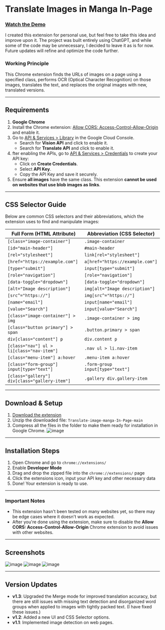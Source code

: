 # Translate Images in Manga In-Page

### [Watch the Demo](https://youtu.be/EVLBudGqJ9k)

I created this extension for personal use, but feel free to take this idea and improve upon it. The project was built entirely using ChatGPT, and while some of the code may be unnecessary, I decided to leave it as is for now. Future updates will refine and optimize the code further.

### Working Principle
This Chrome extension finds the URLs of images on a page using a specified class, performs OCR (Optical Character Recognition) on those images, translates the text, and replaces the original images with new, translated versions.

---

## Requirements

1. **Google Chrome**
2. Install the Chrome extension: [Allow CORS: Access-Control-Allow-Origin](https://chromewebstore.google.com/detail/allow-cors-access-control/lhobafahddgcelffkeicbaginigeejlf) and enable it.
3. Go to [API & Services > Library](https://console.cloud.google.com/apis/library) in the Google Cloud Console.
   - Search for **Vision API** and click to enable it.
   - Search for **Translate API** and click to enable it.
4. fter enabling the APIs, go to [API & Services > Credentials](https://console.cloud.google.com/apis/credentials) to create your API key:
   - Click on **Create Credentials**.
   - Select **API Key**.
   - Copy the API Key and save it securely.
5. Ensure **all images** have the same class. This extension **cannot be used on websites that use blob images as links**.

---

## CSS Selector Guide

Below are common CSS selectors and their abbreviations, which the extension uses to find and manipulate images:

| Full Form (HTML Attribute)                  | Abbreviation (CSS Selector)            |
|---------------------------------------------|----------------------------------------|
| `[class="image-container"]`                 | `.image-container`                     |
| `[id="main-header"]`                        | `#main-header`                         |
| `[rel="stylesheet"]`                        | `link[rel="stylesheet"]`               |
| `[href="https://example.com"]`              | `a[href="https://example.com"]`        |
| `[type="submit"]`                           | `input[type="submit"]`                 |
| `[role="navigation"]`                       | `[role="navigation"]`                  |
| `[data-toggle="dropdown"]`                  | `[data-toggle="dropdown"]`             |
| `[alt="Image description"]`                 | `img[alt="Image description"]`         |
| `[src^="https://"]`                         | `img[src^="https://"]`                 |
| `[name="email"]`                            | `input[name="email"]`                  |
| `[value="Search"]`                          | `input[value="Search"]`                |
| `[class="image-container"] > img`           | `.image-container > img`               |
| `[class="button primary"] > span`           | `.button.primary > span`               |
| `div[class="content"] p`                    | `div.content p`                        |
| `[class="nav"] ul > li[class="nav-item"]`   | `.nav ul > li.nav-item`                |
| `[class="menu-item"] a:hover`               | `.menu-item a:hover`                   |
| `[class="form-group"] input[type="text"]`   | `.form-group input[type="text"]`       |
| `[class="gallery"] div[class="gallery-item"]`| `.gallery div.gallery-item`            |

---

## Download & Setup

1. [Download the extension](https://github.com/Kuju29/Translate-image-manga-In-Page/archive/refs/heads/main.zip)
2. Unzip the downloaded file: `Translate-image-manga-In-Page-main`
3. Compress all the files in the folder to make them ready for installation in Google Chrome.
![image](https://github.com/user-attachments/assets/6aa87cda-220f-4ea9-b922-c3312f113780)
---

## Installation Steps

1. Open Chrome and go to `chrome://extensions/`
2. Enable **Developer Mode**
3. Drag and drop the zipped file into the `chrome://extensions/` page
4. Click the extensions icon, input your API key and other necessary data
5. Done! Your extension is ready to use.

---

### Important Notes

- This extension hasn't been tested on many websites yet, so there may be edge cases where it doesn't work as expected.
- After you're done using the extension, make sure to disable the **Allow CORS: Access-Control-Allow-Origin** Chrome extension to avoid issues with other websites.

---

## Screenshots

![image](https://github.com/user-attachments/assets/91b81b3e-b49c-4cb8-a24b-5f663b6aa533)
![image](https://github.com/user-attachments/assets/63c7f018-10e1-456d-88d3-cb79577a6e48)
![image](https://github.com/user-attachments/assets/50570a94-a518-4e06-86f3-5fbff136d12f)

---

## Version Updates

- **v1.3**: Upgraded the Merge mode for improved translation accuracy, but there are still issues with missing text detection and disorganized word groups when applied to images with tightly packed text. (I have fixed these issues.)
- **v1.2**: Added a new UI and CSS Selector options.
- **v1.1**: Implemented image detection on web pages.


